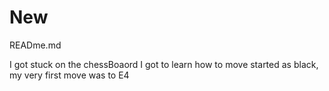 # New
READme.md


I got stuck on the chessBoaord
I got to learn how to move
started as black, my very first move was to E4
